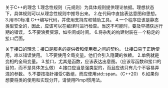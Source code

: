  关于C++的理念
 1.理念性规则（元规则）为具体规则提供理论依据。理想状态下，具体规则可以从理念性规则中推导出来。
 2.在代码中直接表达意图和思想。
 3.用ISO标准 C++编写代码，并使用支持库和辅助工具。
 4.一个程序应该是静态类型安全的，因此，应该可以在编译时进行检查。当这不可能时，要及早捕获运行期的错误。
 5.不要浪费资源，如空间或时间。
 6.将杂乱的构建封装在一个稳定的接口后面。

 关于接口的理念：接口是服务的提供者和使用者之间的契约。
 让接口易于正确使用，难以错误使用。
 1.不要使用全局变量。他们会引入隐藏的依赖。
 2.单例就是变相的全局变量。
 3.接口，尤其是函数，应该表达出意图。（应该写函数和接口的目的，而不是具体怎么做）
 4.接口应当是强类型的，而且应该只有几个不容易弄混的参数。
 5.不要按指针接受C数组，而应使用std::span。（C++20）
 6.如果你想要将类的使用和实现分开，请使用PImpl惯用法。
 
